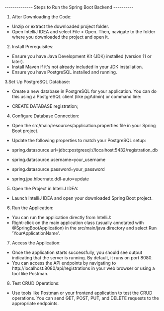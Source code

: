 -------------- Steps to Run the Spring Boot Backend ----------

1. After Downloading the Code:

* Unzip or extract the downloaded project folder.
* Open IntelliJ IDEA and select File > Open. Then, navigate to the folder where you downloaded the project and open it.


2. Install Prerequisites:

* Ensure you have Java Development Kit (JDK) installed (version 11 or later).
* Install Maven if it's not already included in your JDK installation.
* Ensure you have PostgreSQL installed and running.


3.Set Up PostgreSQL Database:

* Create a new database in PostgreSQL for your application. You can do this using a PostgreSQL client (like pgAdmin) or command line:

* CREATE DATABASE registration;

4. Configure Database Connection:

* Open the src/main/resources/application.properties file in your Spring Boot project.

* Update the following properties to match your PostgreSQL setup:

* spring.datasource.url=jdbc:postgresql://localhost:5432/registration_db
* spring.datasource.username=your_username
* spring.datasource.password=your_password
* spring.jpa.hibernate.ddl-auto=update

5. Open the Project in IntelliJ IDEA:

* Launch IntelliJ IDEA and open your downloaded Spring Boot project.


6. Run the Application:

* You can run the application directly from IntelliJ:
* Right-click on the main application class (usually annotated with @SpringBootApplication) in the src/main/java directory and select Run 'YourApplicationName'.


7. Access the Application:

* Once the application starts successfully, you should see output indicating that the server is running. By default, it runs on port 8080.
* You can access the API endpoints by navigating to http://localhost:8080/api/registrations in your web browser or using a tool like Postman.


8. Test CRUD Operations:

* Use tools like Postman or your frontend application to test the CRUD operations. You can send GET, POST, PUT, and DELETE requests to the appropriate endpoints.




